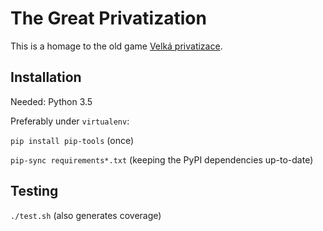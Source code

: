 # The Great Privatization

This is a homage to the old game
[Velká privatizace](http://www.bestoldgames.net/velka-privatizace).


## Installation

Needed: Python 3.5

Preferably under `virtualenv`:

`pip install pip-tools` (once)

`pip-sync requirements*.txt` (keeping the PyPI dependencies up-to-date)


## Testing

`./test.sh` (also generates coverage)
